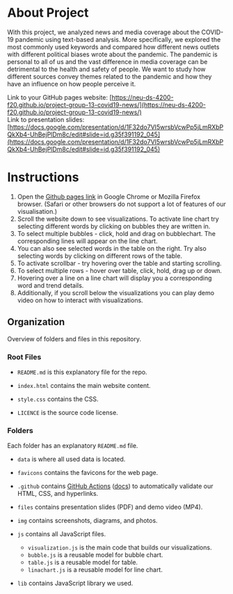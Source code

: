 # About Project

With this project, we analyzed news and media coverage about the COVID-19 pandemic using text-based analysis. More specifically, we explored the most commonly used keywords and compared how different news outlets with different political biases wrote about the pandemic. The pandemic is personal to all of us and the vast difference in media coverage can be detrimental to the health and safety of people. We want to study how different sources convey themes related to the pandemic and how they have an influence on how people perceive it.

Link to your GitHub pages website: [https://neu-ds-4200-f20.github.io/project-group-13-covid19-news/](https://neu-ds-4200-f20.github.io/project-group-13-covid19-news/)  
Link to presentation slides: [https://docs.google.com/presentation/d/1F32do7VI5wrsbVcwPp5jLmRXbPQkXb4-UhBejPlDm8c/edit#slide=id.g35f391192_045](https://docs.google.com/presentation/d/1F32do7VI5wrsbVcwPp5jLmRXbPQkXb4-UhBejPlDm8c/edit#slide=id.g35f391192_045)  

# Instructions

1. Open the [Github pages link](https://neu-ds-4200-f20.github.io/project-group-13-covid19-news/) in Google Chrome or Mozilla Firefox browser. (Safari or other browsers do not support a lot of features of our visualisation.)
2. Scroll the website down to see visualizations. To activate line chart try selecting different words by clicking on bubbles they are written in.
3. To select multiple bubbles - click, hold and drag on bubblechart. The corresponding lines will appear on the line chart. 
4. You can also see selected words in the table on the right. Try also selecting words by clicking on different rows of the table. 
5. To activate scrollbar - try hovering over the table and starting scrolling. 
6. To select multiple rows - hover over table, click, hold, drag up or down. 
7. Hovering over a line on a line chart will display you a corresponding word and trend details. 
8. Additionally, if you scroll below the visualizations you can play demo video on how to interact with visualizations. 


## Organization

Overview of folders and files in this repository. 

### Root Files

* `README.md` is this explanatory file for the repo.

* `index.html` contains the main website content. 

* `style.css` contains the CSS.

* `LICENCE` is the source code license.

### Folders

Each folder has an explanatory `README.md` file.

* `data` is where all used data is located.

* `favicons` contains the favicons for the web page. 

* `.github` contains [GitHub Actions](https://github.com/features/actions) ([docs](https://docs.github.com/en/actions)) to automatically validate our HTML, CSS, and hyperlinks.

* `files`  contains presentation slides (PDF) and demo video (MP4).

* `img` contains screenshots, diagrams, and photos.

* `js` contains all JavaScript files.

  * `visualization.js` is the main code that builds our visualizations. 
  * `bubble.js` is a reusable model for bubble chart.
  * `table.js` is a reusable model for table.
  * `linachart.js` is a reusable model for line chart.

* `lib` contains JavaScript library we used. 
